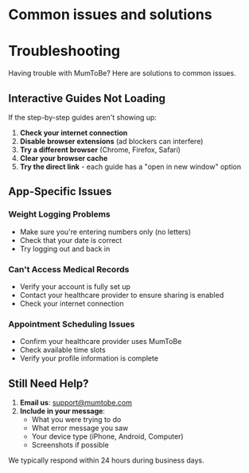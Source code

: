 # Common issues and solutions

# Troubleshooting

Having trouble with MumToBe? Here are solutions to common issues.

## Interactive Guides Not Loading

If the step-by-step guides aren't showing up:

1. **Check your internet connection**
2. **Disable browser extensions** (ad blockers can interfere)
3. **Try a different browser** (Chrome, Firefox, Safari)
4. **Clear your browser cache**
5. **Try the direct link** - each guide has a "open in new window" option

## App-Specific Issues

### Weight Logging Problems
- Make sure you're entering numbers only (no letters)
- Check that your date is correct
- Try logging out and back in

### Can't Access Medical Records
- Verify your account is fully set up
- Contact your healthcare provider to ensure sharing is enabled
- Check your internet connection

### Appointment Scheduling Issues
- Confirm your healthcare provider uses MumToBe
- Check available time slots
- Verify your profile information is complete

## Still Need Help?

1. **Email us**: support@mumtobe.com
2. **Include in your message**:
    - What you were trying to do
    - What error message you saw
    - Your device type (iPhone, Android, Computer)
    - Screenshots if possible

We typically respond within 24 hours during business days.
